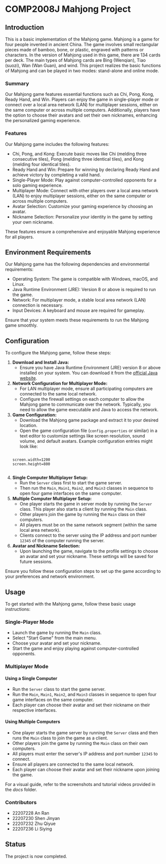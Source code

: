 # COMP2008J Mahjong Project

<h2>Introduction</h2>

<p>This is a basic implementation of the Mahjong game. Mahjong is a game for four people invented in ancient China. The game involves small rectangular pieces made of bamboo, bone, or plastic, engraved with patterns or characters. In the version of Mahjong used in this game, there are 134 cards per deck. The main types of Mahjong cards are Bing (Wenqian), Tiao (suozi), Wan (Wan Guan), and wind. This project realizes the basic functions of Mahjong and can be played in two modes: stand-alone and online mode.</p>

<h3>Summary</h3>

<p>Our Mahjong game features essential functions such as Chi, Pong, Kong, Ready Hand, and Win. Players can enjoy the game in single-player mode or connect over a local area network (LAN) for multiplayer sessions, either on the same computer or across multiple computers. Additionally, players have the option to choose their avatars and set their own nicknames, enhancing the personalized gaming experience.</p>

<h3>Features</h3>

<p>Our Mahjong game includes the following features:</p>

<ul>
    <li>Chi, Pong, and Kong: Execute basic moves like Chi (melding three consecutive tiles), Pong (melding three identical tiles), and Kong (melding four identical tiles).</li>
    <li>Ready Hand and Win: Prepare for winning by declaring Ready Hand and achieve victory by completing a valid hand.</li>
    <li>Single-Player Mode: Play against computer-controlled opponents for a solo gaming experience.</li>
    <li>Multiplayer Mode: Connect with other players over a local area network (LAN) to enjoy multiplayer sessions, either on the same computer or across multiple computers.</li>
    <li>Avatar Selection: Customize your gaming experience by choosing an avatar.</li>
    <li>Nickname Selection: Personalize your identity in the game by setting your own nickname.</li>
</ul>
<p>These features ensure a comprehensive and enjoyable Mahjong experience for all players.</p>

<h2>Environment Requirements</h2>

<p>Our Mahjong game  has the following dependencies and environmental requirements:</p>

<ul>
    <li>Operating System: The game is compatible with Windows, macOS, and Linux.</li>
    <li>Java Runtime Environment (JRE): Version 8 or above is required to run the game.</li>
    <li>Network: For multiplayer mode, a stable local area network (LAN) connection is necessary.</li>
    <li>Input Devices: A keyboard and mouse are required for gameplay.</li>
</ul>
<p>Ensure that your system meets these requirements to run the Mahjong game smoothly.</p>

<h2>Configuration</h2>

<p>To configure the Mahjong game, follow these steps:</p>

<ol>
    <li>
        <strong>Download and Install Java:</strong>
        <ul>
            <li>Ensure you have Java Runtime Environment (JRE) version 8 or above installed on your system. You can download it from the <a href="https://www.java.com/en/download/">official Java website</a>.</li>
        </ul>
    </li>
    <li>
        <strong>Network Configuration for Multiplayer Mode:</strong>
        <ul>
            <li>For LAN multiplayer mode, ensure all participating computers are connected to the same local network.</li>
            <li>Configure the firewall settings on each computer to allow the Mahjong game to communicate over the network. Typically, you need to allow the game executable and Java to access the network.</li>
        </ul>
    </li>
    <li>
        <strong>Game Configuration:</strong>
        <ul>
            <li>Download the Mahjong game package and extract it to your desired location.</li>
            <li>Open the game configuration file (<code>config.properties</code> or similar) in a text editor to customize settings like screen resolution, sound volume, and default avatars. Example configuration entries might look like:</li>
        </ul>
        <pre><code>
screen.width=1200
screen.height=800
        </code></pre>
    </li>
    <li>
        <strong>Single Computer Multiplayer Setup:</strong>
        <ul>
            <li>Run the <code>Server</code> class first to start the game server.</li>
            <li>Then run the <code>Main</code>, <code>Main1</code>, <code>Main2</code>, and <code>Main3</code> classes in sequence to open four game interfaces on the same computer.</li>
        </ul>
    </li>
    <li>
        <strong>Multiple Computer Multiplayer Setup:</strong>
        <ul>
            <li>One player starts the game in server mode by running the <code>Server</code> class. This player also starts a client by running the <code>Main</code> class.</li>
            <li>Other players join the game by running the <code>Main</code> class on their computers.</li>
            <li>All players must be on the same network segment (within the same local area network).</li>
            <li>Clients connect to the server using the IP address and port number <code>12345</code> of the computer running the server.</li>
        </ul>
    </li>
    <li>
        <strong>Avatar and Nickname Selection:</strong>
        <ul>
            <li>Upon launching the game, navigate to the profile settings to choose an avatar and set your nickname. These settings will be saved for future sessions.</li>
        </ul>
    </li>
</ol>

<p>Ensure you follow these configuration steps to set up the game according to your preferences and network environment.</p>

<h2>Usage</h2>

<p>To get started with the Mahjong game, follow these basic usage instructions:</p>

<h3>Single-Player Mode</h3>
<ul>
    <li>Launch the game by running the <code>Main</code> class.</li>
    <li>Select "Start Game" from the main menu.</li>
    <li>Choose your avatar and set your nickname.</li>
    <li>Start the game and enjoy playing against computer-controlled opponents.</li>
</ul>

<h3>Multiplayer Mode</h3>
<h4>Using a Single Computer</h4>
<ul>
    <li>Run the <code>Server</code> class to start the game server.</li>
    <li>Run the <code>Main</code>, <code>Main1</code>, <code>Main2</code>, and <code>Main3</code> classes in sequence to open four game interfaces on the same computer.</li>
    <li>Each player can choose their avatar and set their nickname on their respective interfaces.</li>
</ul>

<h4>Using Multiple Computers</h4>
<ul>
    <li>One player starts the game server by running the <code>Server</code> class and then runs the <code>Main</code> class to join the game as a client.</li>
    <li>Other players join the game by running the <code>Main</code> class on their own computers.</li>
    <li>All players must enter the server's IP address and port number <code>12345</code> to connect.</li>
    <li>Ensure all players are connected to the same local network.</li>
    <li>Each player can choose their avatar and set their nickname upon joining the game.</li>
</ul>

<p>For a visual guide, refer to the screenshots and tutorial videos provided in the <em>docs</em> folder.</p>

<h3>Contributors</h3>
<ul>
    <li>22207228 An Ran</li>
    <li>22207230 Shen Jinyan</li>
    <li>22207232 Zhu Qiyue</li>
    <li>22207236 Li Siying</li>
</ul>

<h2>Status</h2>

<p>The project is now completed.</p>

